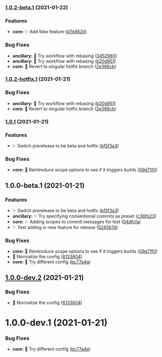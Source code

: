 ### [1.0.2-beta.1](https://github.com/Jack-Barry/pipelines-javascript/compare/v1.0.1...v1.0.2-beta.1) (2021-01-22)


### Features

* **core:** ✨  Add fake feature ([d7d462d](https://github.com/Jack-Barry/pipelines-javascript/commit/d7d462d70001ae54bacec9f23e3d455fc72d6255))


### Bug Fixes

* **ancillary:** 🐛  Try workflow with rebasing ([3452980](https://github.com/Jack-Barry/pipelines-javascript/commit/345298009b5e1dbf729ad9f5e554d4ca137cd792))
* **ancillary:** 🐛  Try workflow with rebasing ([b20d951](https://github.com/Jack-Barry/pipelines-javascript/commit/b20d951513a3e34e90958102235b9ccbcfb72294))
* **core:** 🐛  Revert to singular hotfix branch ([2e366cb](https://github.com/Jack-Barry/pipelines-javascript/commit/2e366cb9b2b9c4c4380aaa854d3f86a4773aa835))

### [1.0.2-hotfix.1](https://github.com/Jack-Barry/pipelines-javascript/compare/v1.0.1...v1.0.2-hotfix.1) (2021-01-21)


### Bug Fixes

* **ancillary:** 🐛  Try workflow with rebasing ([b20d951](https://github.com/Jack-Barry/pipelines-javascript/commit/b20d951513a3e34e90958102235b9ccbcfb72294))
* **core:** 🐛  Revert to singular hotfix branch ([2e366cb](https://github.com/Jack-Barry/pipelines-javascript/commit/2e366cb9b2b9c4c4380aaa854d3f86a4773aa835))

### [1.0.1](https://github.com/Jack-Barry/pipelines-javascript/compare/v1.0.0...v1.0.1) (2021-01-21)

### Features

- ✨ Switch prerelease to be beta and hotfix ([bf5f3a3](https://github.com/Jack-Barry/pipelines-javascript/commit/bf5f3a3715160c236ad845bc9ca08e4f26efd83d))

### Bug Fixes

- **core:** 🐛 Reintroduce scope options to see if it triggers builds ([09d71f0](https://github.com/Jack-Barry/pipelines-javascript/commit/09d71f02696f7dc68a67ffff77ed569a4799de55))

## 1.0.0-beta.1 (2021-01-21)

### Features

- ✨ Switch prerelease to be beta and hotfix ([bf5f3a3](https://github.com/Jack-Barry/pipelines-javascript/commit/bf5f3a3715160c236ad845bc9ca08e4f26efd83d))
- **ancillary:** ✨ Try specifying conventional commits as preset ([c36fb23](https://github.com/Jack-Barry/pipelines-javascript/commit/c36fb2330b032b7297c7da1e7e4de437be8c45a3))
- **core:** ✨ Adding scopes to commit messages for test ([04dfcfa](https://github.com/Jack-Barry/pipelines-javascript/commit/04dfcfae77d86d74d55d03d468df284e04277aae))
- ✨ Test adding in new feature for release ([524567d](https://github.com/Jack-Barry/pipelines-javascript/commit/524567d76cfec8d24a6f1725fd15b7a29829ad14))

### Bug Fixes

- **core:** 🐛 Reintroduce scope options to see if it triggers builds ([09d71f0](https://github.com/Jack-Barry/pipelines-javascript/commit/09d71f02696f7dc68a67ffff77ed569a4799de55))
- 🐛 Normalize the config ([6133604](https://github.com/Jack-Barry/pipelines-javascript/commit/6133604ee262110f4006cd6cdda24d226fb8f32d))
- **core:** 🐛 Try different config ([bc77a4a](https://github.com/Jack-Barry/pipelines-javascript/commit/bc77a4a3faffc5dbb50c470be7c4b16fe3ac63c6))

## [1.0.0-dev.2](https://github.com/Jack-Barry/pipelines-javascript/compare/v1.0.0-dev.1...v1.0.0-dev.2) (2021-01-21)

### Bug Fixes

- 🐛 Normalize the config ([6133604](https://github.com/Jack-Barry/pipelines-javascript/commit/6133604ee262110f4006cd6cdda24d226fb8f32d))

# 1.0.0-dev.1 (2021-01-21)

### Bug Fixes

- **core:** 🐛 Try different config ([bc77a4a](https://github.com/Jack-Barry/pipelines-javascript/commit/bc77a4a3faffc5dbb50c470be7c4b16fe3ac63c6))
